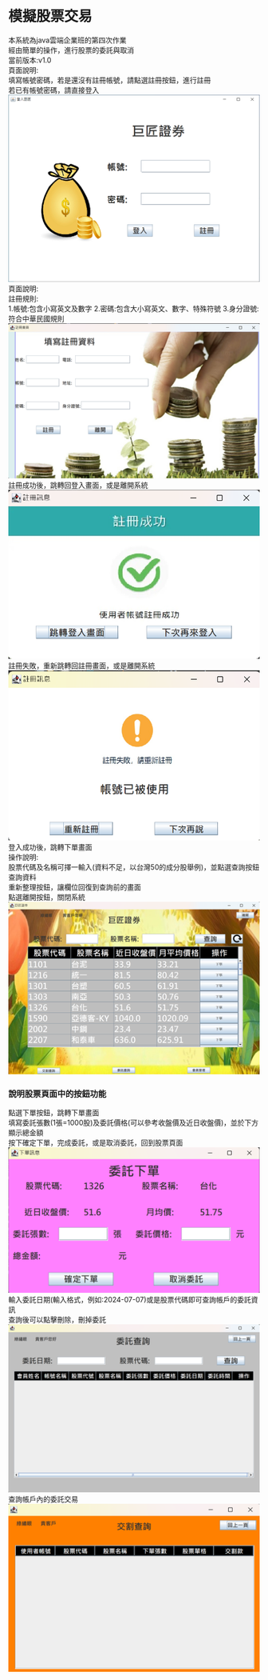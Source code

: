 # 模擬股票交易
本系統為java雲端企業班的第四次作業<br>
經由簡單的操作，進行股票的委託與取消<br>
當前版本:v1.0<br>
頁面說明:<br>
填寫帳號密碼，若是還沒有註冊帳號，請點選註冊按鈕，進行註冊<br>
若已有帳號密碼，請直接登入
![巨匠證券](巨匠證券.png)<br>
頁面說明:<br>
註冊規則:<br>
1.帳號:包含小寫英文及數字 2.密碼:包含大小寫英文、數字、特殊符號 3.身分證號:符合中華民國規則<br>
![註冊會員](註冊會員.png)<br>
註冊成功後，跳轉回登入畫面，或是離開系統<br>
![註冊成功](註冊成功.png)<br>
註冊失敗，重新跳轉回註冊畫面，或是離開系統<br>
![註冊失敗](註冊失敗.png)<br>
登入成功後，跳轉下單畫面<br>
操作說明:<br>
股票代碼及名稱可擇一輸入(資料不足，以台灣50的成分股舉例)，並點選查詢按鈕查詢資料<br>
重新整理按鈕，讓欄位回復到查詢前的畫面<br>
點選離開按鈕，關閉系統<br>
![股票頁面](股票頁面.png)<br>
### 說明股票頁面中的按鈕功能<br>
點選下單按鈕，跳轉下單畫面<br>
填寫委託張數(1張=1000股)及委託價格(可以參考收盤價及近日收盤價)，並於下方顯示總金額<br>
按下確定下單，完成委託，或是取消委託，回到股票頁面<br>
![下單](下單.png)<br>
輸入委託日期(輸入格式，例如:2024-07-07)或是股票代碼即可查詢帳戶的委託資訊<br>
查詢後可以點擊刪除，刪掉委託<br>
![委託查詢](委託查詢.png)<br>
查詢帳戶內的委託交易<br>
![交割查詢](交割查詢.png)<br>




